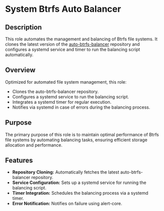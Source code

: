 # System Btrfs Auto Balancer

## Description

This role automates the management and balancing of Btrfs file systems. It clones the latest version of the [auto-btrfs-balancer](https://github.com/kevinveenbirkenbach/auto-btrfs-balancer.git) repository and configures a systemd service and timer to run the balancing script automatically.

## Overview

Optimized for automated file system management, this role:
- Clones the auto-btrfs-balancer repository.
- Configures a systemd service to run the balancing script.
- Integrates a systemd timer for regular execution.
- Notifies via systemd in case of errors during the balancing process.

## Purpose

The primary purpose of this role is to maintain optimal performance of Btrfs file systems by automating balancing tasks, ensuring efficient storage allocation and performance.

## Features

- **Repository Cloning:** Automatically fetches the latest auto-btrfs-balancer repository.
- **Service Configuration:** Sets up a systemd service for running the balancing script.
- **Timer Integration:** Schedules the balancing process via a systemd timer.
- **Error Notification:** Notifies on failure using alert-core.
